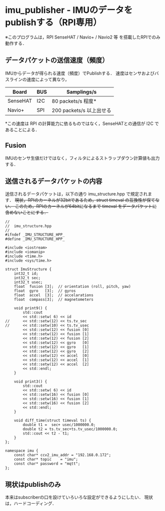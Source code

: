 # imu_publisher - IMUのデータをpublishする（RPI専用）

※このプログラムは，RPI SenseHAT / Navio+ / Navio2 等 を搭載したRPIでのみ動作する．


## データパケットの送信速度（頻度）

IMUからデータが得られる速度（頻度）でPublishする．
速度はセンサおよびバスラインの速度によって異なり，

|  Board | BUS  |  Samplings/s  |    
|---  |---   |---    |
|  SenseHAT  | I2C |   80 packets/s 程度*  |    
|   Navio+   | SPI |  200 packets/s 以上出せる  |    

*この速度は RPI の計算能力に依るものではなく，SenseHATとの通信が I2C であることによる．



## Fusion

IMUのセンサ生値だけではなく，フィルタによるストラップダウン計算値も出力する．



## 送信されるデータパケットの内容

送信されるデータパケットは，以下の通り imu_structure.hpp で規定されます．
~~現状，RPIのカーネルが32bitであるため，struct timeval の互換性が保てない．
このため，RPIのカーネルが64bitになるまで timeval をデータパケットに含めないことにする．~~

```
//
//	imu_structure.hpp
//
#ifndef _IMU_STRUCTURE_HPP_
#define _IMU_STRUCTURE_HPP_

#include <iostream>
#include <iomanip>
#include <time.h>
#include <sys/time.h>

struct ImuStructure {
	int32_t id;
	int32_t sec;
	int32_t usec;
	float  fusion [3];	// orientation (roll, pitch, yaw)
	float  gyro   [3];	// gyros
	float  accel  [3];	// accelarations
	float  compass[3];	// magnetometers

	void print9() {
		std::cout
		<< std::setw( 6) << id
//		<< std::setw(12) << ts.tv_sec
//		<< std::setw(10) << ts.tv_usec
		<< std::setw(12) << fusion [0]
		<< std::setw(12) << fusion [1]
		<< std::setw(12) << fusion [2]
		<< std::setw(12) << gyro   [0]
		<< std::setw(12) << gyro   [1]
		<< std::setw(12) << gyro   [2]
		<< std::setw(12) << accel  [0]
		<< std::setw(12) << accel  [1]
		<< std::setw(12) << accel  [2]
		<< std::endl;
	}

	void print3() {
		std::cout
		<< std::setw( 6) << id
		<< std::setw(16) << fusion [0]
		<< std::setw(16) << fusion [1]
		<< std::setw(16) << fusion [2]
		<< std::endl;
	}

	void diff_time(struct timeval ts) {
		double t1 =  sec+ usec/1000000.0;
		double t2 = ts.tv_sec+ts.tv_usec/1000000.0;
		std::cout << t2 - t1;
	}
};

namespace imu {
	const char* ccv2_imu_addr = "192.168.0.172";
	const char* topic    = "imu";
	const char* password = "mqtt";
};
```


## 現状はpublishのみ

本来はsubscriberの口を設けていろいろな設定ができるようにしたい．
現状は，ハードコーディング．


